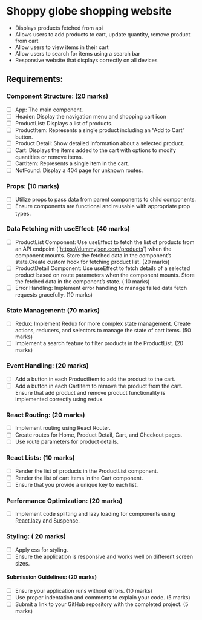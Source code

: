 # Shoppy globe shopping website

- Displays products fetched from api
- Allows users to add products to cart, update quantity, remove product from cart
- Allow users to view items in their cart
- Allow users to search for items using a search bar
- Responsive website that displays correctly on all devices

## Requirements:

### Component Structure: (20 marks)

- [ ] App: The main component.
- [ ] Header: Display the navigation menu and shopping cart icon
- [ ] ProductList: Displays a list of products.
- [ ] ProductItem: Represents a single product including an “Add to Cart” button.
- [ ] Product Detail: Show detailed information about a selected product.
- [ ] Cart: Displays the items added to the cart with options to modify quantities or
      remove items.
- [ ] CartItem: Represents a single item in the cart.
- [ ] NotFound: Display a 404 page for unknown routes.

### Props: (10 marks)

- [ ] Utilize props to pass data from parent components to child components.
- [ ] Ensure components are functional and reusable with appropriate prop types.

### Data Fetching with useEffect: (40 marks)

- [ ] ProductList Component: Use useEffect to fetch the list of products from an API
      endpoint ('https://dummyjson.com/products') when the component mounts.
      Store the fetched data in the component’s state.Create custom hook for fetching
      product list. (20 marks)
- [ ] ProductDetail Component: Use useEffect to fetch details of a selected product
      based on route parameters when the component mounts. Store the fetched data
      in the component’s state. ( 10 marks)
- [ ] Error Handling: Implement error handling to manage failed data fetch requests
      gracefully. (10 marks)

### State Management: (70 marks)

- [ ] Redux: Implement Redux for more complex state management.
      Create actions, reducers, and selectors to manage the state of cart items.
      (50 marks)
- [ ] Implement a search feature to filter products in the ProductList. (20 marks)

### Event Handling: (20 marks)

- [ ] Add a button in each ProductItem to add the product to the cart.
- [ ] Add a button in each CartItem to remove the product from the cart.
      Ensure that add product and remove product functionality is implemented
      correctly using redux.

### React Routing: (20 marks)

- [ ] Implement routing using React Router.
- [ ] Create routes for Home, Product Detail, Cart, and Checkout pages.
- [ ] Use route parameters for product details.

### React Lists: (10 marks)

- [ ] Render the list of products in the ProductList component.
- [ ] Render the list of cart items in the Cart component.
- [ ] Ensure that you provide a unique key to each list.

### Performance Optimization: (20 marks)

- [ ] Implement code splitting and lazy loading for components using React.lazy and
      Suspense.

### Styling: ( 20 marks)

- [ ] Apply css for styling.
- [ ] Ensure the application is responsive and works well on different screen sizes.

#### Submission Guidelines: (20 marks)

- [ ] Ensure your application runs without errors. (10 marks)
- [ ] Use proper indentation and comments to explain your code. (5 marks)
- [ ] Submit a link to your GitHub repository with the completed project. (5 marks)
